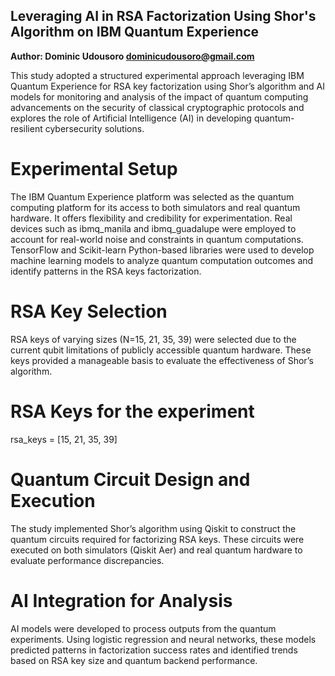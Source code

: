 ## Leveraging AI in RSA Factorization Using Shor's Algorithm on IBM Quantum Experience

**Author: Dominic Udousoro <dominicudousoro@gmail.com>**

This study adopted a structured experimental approach leveraging IBM Quantum Experience for RSA key factorization using Shor’s algorithm and AI models for monitoring and analysis of the impact of quantum computing advancements on the security of classical cryptographic protocols and explores the role of Artificial Intelligence (AI) in developing quantum-resilient cybersecurity solutions.

# Experimental Setup
The IBM Quantum Experience platform was selected as the quantum computing platform for its access to both simulators and real quantum hardware. It offers flexibility and credibility for experimentation. Real devices such as ibmq_manila and ibmq_guadalupe were employed to account for real-world noise and constraints in quantum computations. TensorFlow and Scikit-learn Python-based libraries were used to develop machine learning models to analyze quantum computation outcomes and identify patterns in the RSA keys factorization.

# RSA Key Selection
RSA keys of varying sizes (N=15, 21, 35, 39) were selected due to the current qubit limitations of publicly accessible quantum hardware. These keys provided a manageable basis to evaluate the effectiveness of Shor’s algorithm.

# RSA Keys for the experiment
rsa_keys = [15, 21, 35, 39]

# Quantum Circuit Design and Execution
The study implemented Shor’s algorithm using Qiskit to construct the quantum circuits required for factorizing RSA keys. These circuits were executed on both simulators (Qiskit Aer) and real quantum hardware to evaluate performance discrepancies.

# AI Integration for Analysis
AI models were developed to process outputs from the quantum experiments. Using logistic regression and neural networks, these models predicted patterns in factorization success rates and identified trends based on RSA key size and quantum backend performance.


